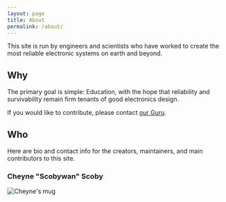 ```yaml
---
layout: page
title: About
permalink: /about/
---
```


This site is run by engineers and scientists who have worked to create the most reliable electronic systems on earth and beyond.

## Why
The primary goal is simple: Education, with the hope that reliability and survivability remain firm tenants of good electronics design.

If you would like to contribute, please contact [our Guru](mailto:guru@destroyallhardware.com).

## Who

Here are bio and contact info for the creators, maintainers, and main contributors to this site.  

### Cheyne "Scobywan" Scoby

![Cheyne's mug](http://cmscoby.com/~scoby/pics/chalkmini.jpg)


